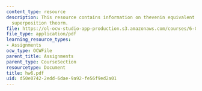 ```yaml
---
content_type: resource
description: This resource contains information on thevenin equivalent circuits and
  superposition theorm.
file: https://ol-ocw-studio-app-production.s3.amazonaws.com/courses/6-071j-introduction-to-electronics-signals-and-measurement-spring-2006/d50e07422edd6dae9a92fe56f9ed2a01_hw6.pdf
file_type: application/pdf
learning_resource_types:
- Assignments
ocw_type: OCWFile
parent_title: Assignments
parent_type: CourseSection
resourcetype: Document
title: hw6.pdf
uid: d50e0742-2edd-6dae-9a92-fe56f9ed2a01
---
```

